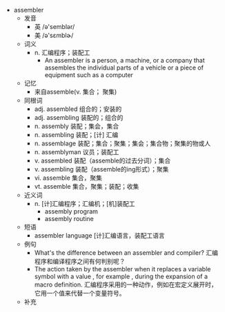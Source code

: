 - assembler
  - 发音
    - 英 /ə'semblər/
    - 美 /ə'sɛmblɚ/
  - 词义
    - n. 汇编程序；装配工
      - An assembler is a person, a machine, or a company that assembles the individual parts of a vehicle or a piece of equipment such as a computer
  - 记忆
    - 来自assemble(v. 集合； 聚集)
  - 同根词
    - adj. assembled 组合的；安装的
    - adj. assembling 装配的；组合的
    - n. assembly 装配；集会，集合
    - n. assembling 装配；[计] 汇编
    - n. assemblage 装配；集合；聚集；集会；集合物；聚集的物或人
    - n. assemblyman 议员；装配工
    - v. assembled 装配（assemble的过去分词）；集合
    - v. assembling 装配（assemble的ing形式）；聚集
    - vi. assemble 集合，聚集
    - vt. assemble 集合，聚集；装配；收集
  - 近义词
    - n. [计]汇编程序；汇编机；[机]装配工
      - assembly program
      - assembly routine
  - 短语
    - assembler language [计]汇编语言，装配工语言
  - 例句
    - What's the difference between an assembler and compiler? 汇编程序和编译程序之间有何判别呢？
    - The action taken by the assembler when it replaces a variable symbol with a value , for example , during the expansion of a macro definition. 汇编程序采用的一种动作，例如在宏定义展开时，它用一个值来代替一个变量符号。
  - 补充